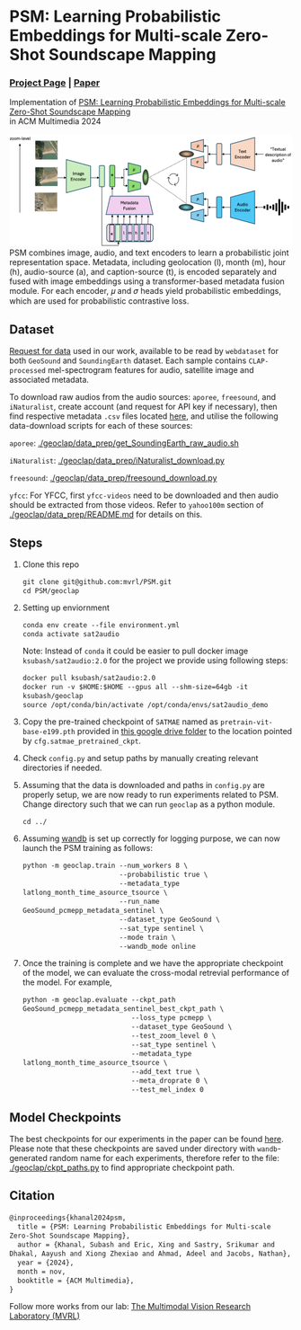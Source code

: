 # PSM: Learning Probabilistic Embeddings for Multi-scale Zero-Shot Soundscape Mapping
### [Project Page](https://subash-khanal.github.io/PSM/index.html) | [Paper](https://arxiv.org/pdf/2408.07050) 
Implementation of 
[PSM: Learning Probabilistic Embeddings for Multi-scale Zero-Shot Soundscape Mapping](https://subash-khanal.github.io/PSM/index.html)  
in ACM Multimedia 2024

<img src='geoclap/figure.png'/>
PSM combines image, audio, and text encoders to learn a probabilistic joint representation space. Metadata, including geolocation (l), month (m), hour (h), audio-source (a), and caption-source (t), is encoded separately and fused with image embeddings using a transformer-based metadata fusion module. For each encoder, 𝜇 and 𝜎 heads yield probabilistic embeddings, which are used for probabilistic contrastive loss.

## Dataset

[Request for data](https://docs.google.com/forms/d/e/1FAIpQLSdQQrewZj8jnHihKKdyZ22H4Zw6YxbUHBPddIpgbGfmCxZypQ/viewform) used in our work, available to be read by `webdataset` for both `GeoSound` and `SoundingEarth` dataset. Each sample contains `CLAP-processed` mel-spectrogram features for audio, satellite image and associated metadata. 

To download raw audios from the audio sources: `aporee`, `freesound`, and `iNaturalist`, create account (and request for API key if necessary), then find respective metadata `.csv` files located [here](https://drive.google.com/drive/folders/1KA2NSAcc92ZTFqDC_l19VCpK8nHbvlnF?usp=sharing), and utilise the following data-download scripts for each of these sources: 

`aporee`: [./geoclap/data_prep/get_SoundingEarth_raw_audio.sh](https://github.com/mvrl/PSM/blob/main/geoclap/data_prep/get_SoundingEarth_raw_audio.sh)

`iNaturalist`: [./geoclap/data_prep/iNaturalist_download.py](https://github.com/mvrl/PSM/blob/main/geoclap/data_prep/iNaturalist_download.py)

`freesound`: [./geoclap/data_prep/freesound_download.py](https://github.com/mvrl/PSM/blob/main/geoclap/data_prep/freesound_download.py)

`yfcc`: For YFCC, first `yfcc-videos` need to be downloaded and then audio should be extracted from those videos. Refer to `yahoo100m` section of [./geoclap/data_prep/README.md](https://github.com/mvrl/PSM/blob/main/geoclap/data_prep/README.md) for details on this.

## Steps

1. Clone this repo
    ```
    git clone git@github.com:mvrl/PSM.git
    cd PSM/geoclap
    ```
2. Setting up enviornment
    ```
    conda env create --file environment.yml
    conda activate sat2audio
    ```
    
    Note: Instead of `conda` it could be easier to pull docker image `ksubash/sat2audio:2.0` for the project we provide using following steps:

    ```
    docker pull ksubash/sat2audio:2.0
    docker run -v $HOME:$HOME --gpus all --shm-size=64gb -it ksubash/geoclap
    source /opt/conda/bin/activate /opt/conda/envs/sat2audio_demo
    ```

<!-- 3. Please refer to `./data_prep/README.md` for details on SoundingEarth and instructions on how to download Sentinel2 imagery. Some scipts for basic pre-processing steps required for experiments related to `PSM` are also provided there. -->

3. Copy the pre-trained checkpoint of `SATMAE` named as `pretrain-vit-base-e199.pth` provided in [this google drive folder](https://drive.google.com/drive/folders/1NJyba2hoQen_lDCgm9S4MymrsIZDQmgS?usp=share_link) to the location pointed by `cfg.satmae_pretrained_ckpt`.

5. Check `config.py` and setup paths by manually creating relevant directories if needed.

5. Assuming that the data is downloaded and paths in `config.py` are properly setup, we are now ready to run experiments related to PSM. Change directory such that we can run `geoclap` as a python module.
    ```
    cd ../
    ```

6. Assuming [wandb](https://wandb.ai/home) is set up correctly for logging purpose, we can now launch the PSM training as follows:
    ```
   python -m geoclap.train --num_workers 8 \
                            --probabilistic true \
                            --metadata_type latlong_month_time_asource_tsource \
                            --run_name GeoSound_pcmepp_metadata_sentinel \
                            --dataset_type GeoSound \
                            --sat_type sentinel \
                            --mode train \
                            --wandb_mode online
    
7. Once the training is complete and we have the appropriate checkpoint of the model, we can evaluate the cross-modal retrevial performance of the model. For example,
    ```
    python -m geoclap.evaluate --ckpt_path GeoSound_pcmepp_metadata_sentinel_best_ckpt_path \
                               --loss_type pcmepp \
                               --dataset_type GeoSound \
                               --test_zoom_level 0 \
                               --sat_type sentinel \
                               --metadata_type latlong_month_time_asource_tsource \
                               --add_text true \
                               --meta_droprate 0 \
                               --test_mel_index 0 
    ```

## Model Checkpoints

The best checkpoints for our experiments in the paper can be found [here](https://drive.google.com/drive/folders/1RaMykYcGeZTJ0W3nLuVVDv95azojt1T4?usp=sharing). Please note that these checkpoints are saved under directory with `wandb`-generated random name for each experiments, therefore refer to the file: [./geoclap/ckpt_paths.py](https://github.com/mvrl/PSM/blob/main/geoclap/ckpt_paths.py) to find appropriate checkpoint path.

## Citation
```
@inproceedings{khanal2024psm,
  title = {PSM: Learning Probabilistic Embeddings for Multi-scale Zero-Shot Soundscape Mapping},
  author = {Khanal, Subash and Eric, Xing and Sastry, Srikumar and Dhakal, Aayush and Xiong Zhexiao and Ahmad, Adeel and Jacobs, Nathan},
  year = {2024},
  month = nov,
  booktitle = {ACM Multimedia},
}
```

Follow more works from our lab: [The Multimodal Vision Research Laboratory (MVRL)](https://mvrl.cse.wustl.edu)
